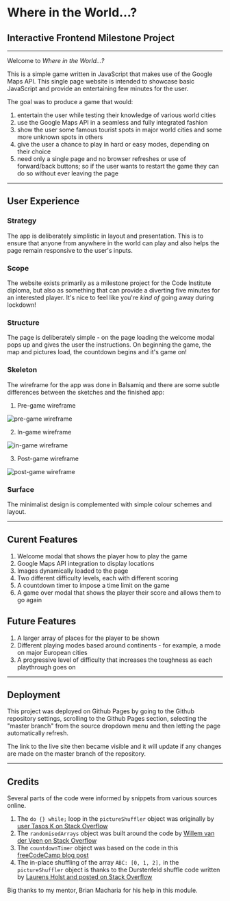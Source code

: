 # Where in the World...?

## Interactive Frontend Milestone Project

<hr>

Welcome to *Where in the World...?*

This is a simple game written in JavaScript that makes use of the Google Maps API. This single page website is intended to showcase basic JavaScript and provide an entertaining few minutes for the user.

The goal was to produce a game that would:

1. entertain the user while testing their knowledge of various world cities
2. use the Google Maps API in a seamless and fully integrated fashion
3. show the user some famous tourist spots in major world cities and some more unknown spots in others
4. give the user a chance to play in hard or easy modes, depending on their choice
5. need only a single page and no browser refreshes or use of forward/back buttons; so if the user wants to restart the game they can do so without ever leaving the page

<hr>

## User Experience

### Strategy

The app is deliberately simplistic in layout and presentation. This is to ensure that anyone from anywhere in the world can play and also helps the page remain responsive to the user's inputs.

### Scope

The website exists primarily as a milestone project for the Code Institute diploma, but also as something that can provide a diverting five minutes for an interested player. It's nice to feel like you're *kind of* going away during lockdown!

### Structure

The page is deliberately simple - on the page loading the welcome modal pops up and gives the user the instructions. On beginning the game, the map and pictures load, the countdown begins and it's game on!

### Skeleton

The wireframe for the app was done in Balsamiq and there are some subtle differences between the sketches and the finished app:

1. Pre-game wireframe

![pre-game wireframe](https://raw.githubusercontent.com/allyporwal/interactive-fontend-milestone/master/wireframes/Pre%20game.png)

2. In-game wireframe

![in-game wireframe](https://raw.githubusercontent.com/allyporwal/interactive-fontend-milestone/master/wireframes/Game%20in%20progress%20screen.png)

3. Post-game wireframe

![post-game wireframe](https://raw.githubusercontent.com/allyporwal/interactive-fontend-milestone/master/wireframes/Post%20game.png)

### Surface

The minimalist design is complemented with simple colour schemes and layout. 

<hr>

## Curent Features

1. Welcome modal that shows the player how to play the game
2. Google Maps API integration to display locations
3. Images dynamically loaded to the page
4. Two different difficulty levels, each with different scoring 
5. A countdown timer to impose a time limit on the game
6. A game over modal that shows the player their score and allows them to go again

## Future Features

1. A larger array of places for the player to be shown
2. Different playing modes based around continents - for example, a mode on major European cities
3. A progressive level of difficulty that increases the toughness as each playthrough goes on

<hr>

## Deployment

This project was deployed on Github Pages by going to the Github repository settings, scrolling to the Github Pages section, selecting the "master branch" from the source dropdown menu and then letting the page automatically refresh.

The link to the live site then became visible and it will update if any changes are made on the master branch of the repository.




<hr>

## Credits

Several parts of the code were informed by snippets from various sources online.

1. The `do {} while;` loop in the `pictureShuffler` object was originally by [user Tasos K on Stack Overflow](https://stackoverflow.com/questions/25424602/how-to-generate-two-different-random-numbers)
2. The `randomisedArrays` object was built around the code by [Willem van der Veen on Stack Overflow](https://stackoverflow.com/questions/50525909/random-item-from-array-with-no-repeat-using-javascript/50528028)
3. The `countdownTimer` object was based on the code in this [freeCodeCamp blog post](https://www.freecodecamp.org/news/how-to-create-a-countdown-timer/)
4. The in-place shuffling of the array `ABC: [0, 1, 2],` in the `pictureShuffler` object is thanks to the Durstenfeld shuffle code written by [Laurens Holst and posted on Stack Overflow](https://stackoverflow.com/questions/2450954/how-to-randomize-shuffle-a-javascript-array)

Big thanks to my mentor, Brian Macharia for his help in this module.









